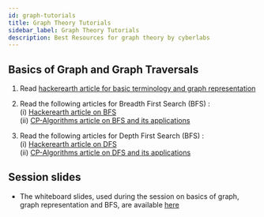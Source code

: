 ```yaml
---
id: graph-tutorials
title: Graph Theory Tutorials
sidebar_label: Graph Theory Tutorials
description: Best Resources for graph theory by cyberlabs
---
```


## Basics of Graph and Graph Traversals

1. Read [hackerearth article for basic terminology and graph representation](https://www.hackerearth.com/practice/algorithms/graphs/graph-representation/tutorial/)

2. Read the following articles for Breadth First Search (BFS) :<br/>
  (i) [Hackerearth article on BFS](https://www.hackerearth.com/practice/algorithms/graphs/breadth-first-search/tutorial/)<br/>
  (ii) [CP-Algorithms article on BFS and its applications](https://cp-algorithms.com/graph/breadth-first-search.html)

3. Read the following articles for Depth First Search (BFS) :<br/>
  (i) [Hackerearth article on DFS](https://www.hackerearth.com/practice/algorithms/graphs/depth-first-search/tutorial/)<br/>
  (ii) [CP-Algorithms article on DFS and its applications](https://cp-algorithms.com/graph/depth-first-search.html)

## Session slides

- The whiteboard slides, used during the session on basics of graph, graph representation and BFS, are available [here](https://drive.google.com/file/d/18WOB_HSEK2nBZFlM0fsL46g_dRlbEFBa/view)